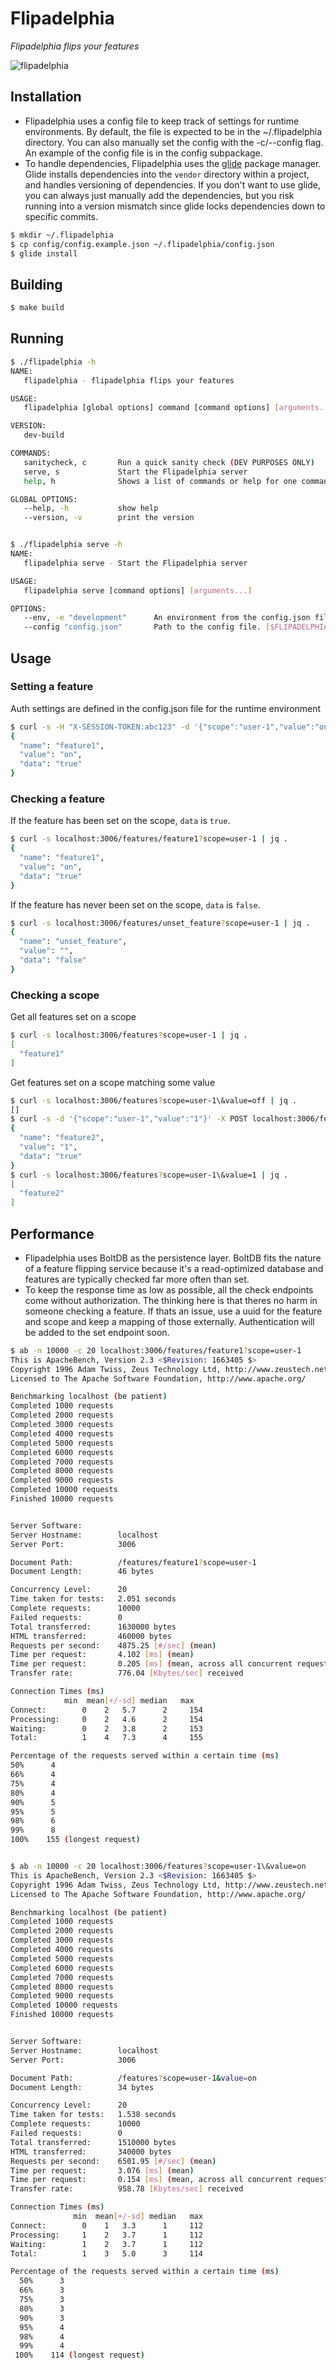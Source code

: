 # Flipadelphia

*Flipadelphia flips your features*

<img src="http://i.imgur.com/28TTvje.gif" alt="flipadelphia"/>

## Installation
* Flipadelphia uses a config file to keep track of settings for runtime environments. By default, the file is expected
    to be in the ~/.flipadelphia directory. You can also manually set the config with the -c/--config flag. An example
    of the config file is in the config subpackage.
* To handle dependencies, Flipadelphia uses the [glide](https://github.com/Masterminds/glide) package manager. Glide
    installs dependencies into the ```vendor``` directory within a project, and handles versioning of dependencies.
    If you don't want to use glide, you can always just manually add the dependencies, but you risk running into a
    version mismatch since glide locks dependencies down to specific commits.

```sh
$ mkdir ~/.flipadelphia
$ cp config/config.example.json ~/.flipadelphia/config.json
$ glide install
```

## Building

```sh
$ make build
```

## Running
```sh
$ ./flipadelphia -h
NAME:
   flipadelphia - flipadelphia flips your features

USAGE:
   flipadelphia [global options] command [command options] [arguments...]

VERSION:
   dev-build

COMMANDS:
   sanitycheck, c       Run a quick sanity check (DEV PURPOSES ONLY)
   serve, s             Start the Flipadelphia server
   help, h              Shows a list of commands or help for one command

GLOBAL OPTIONS:
   --help, -h           show help
   --version, -v        print the version


$ ./flipadelphia serve -h
NAME:
   flipadelphia serve - Start the Flipadelphia server

USAGE:
   flipadelphia serve [command options] [arguments...]

OPTIONS:
   --env, -e "development"      An environment from the config.json file to use [$FLIPADELPHIA_ENV]
   --config "config.json"       Path to the config file. [$FLIPADELPHIA_CONFIG]
```

## Usage

### Setting a feature

Auth settings are defined in the config.json file for the runtime environment

```sh
$ curl -s -H "X-SESSION-TOKEN:abc123" -d '{"scope":"user-1","value":"on"}' -X POST localhost:3006/features/feature1 | jq .
{
  "name": "feature1",
  "value": "on",
  "data": "true"
}
```

### Checking a feature

If the feature has been set on the scope, ```data``` is ```true```.

```sh
$ curl -s localhost:3006/features/feature1?scope=user-1 | jq .
{
  "name": "feature1",
  "value": "on",
  "data": "true"
}
```

If the feature has never been set on the scope, ```data``` is ```false```.

```sh
$ curl -s localhost:3006/features/unset_feature?scope=user-1 | jq .
{
  "name": "unset_feature",
  "value": "",
  "data": "false"
}
```

### Checking a scope

Get all features set on a scope

```sh
$ curl -s localhost:3006/features?scope=user-1 | jq .
[
  "feature1"
]
```

Get features set on a scope matching some value

```sh
$ curl -s localhost:3006/features?scope=user-1\&value=off | jq .
[]
$ curl -s -d '{"scope":"user-1","value":"1"}' -X POST localhost:3006/features/feature2 | jq .
{
  "name": "feature2",
  "value": "1",
  "data": "true"
}
$ curl -s localhost:3006/features?scope=user-1\&value=1 | jq .
[
  "feature2"
]
```

## Performance

* Flipadelphia uses BoltDB as the persistence layer. BoltDB fits the nature of a feature flipping service because it's a read-optimized database and features are typically checked far more often than set.
* To keep the response time as low as possible, all the check endpoints come without authorization. The thinking here is that theres no harm in someone checking a feature. If thats an issue, use a uuid for the feature and scope and keep a mapping of those externally. Authentication will be added to the set endpoint soon.

```sh
$ ab -n 10000 -c 20 localhost:3006/features/feature1?scope=user-1
This is ApacheBench, Version 2.3 <$Revision: 1663405 $>
Copyright 1996 Adam Twiss, Zeus Technology Ltd, http://www.zeustech.net/
Licensed to The Apache Software Foundation, http://www.apache.org/

Benchmarking localhost (be patient)
Completed 1000 requests
Completed 2000 requests
Completed 3000 requests
Completed 4000 requests
Completed 5000 requests
Completed 6000 requests
Completed 7000 requests
Completed 8000 requests
Completed 9000 requests
Completed 10000 requests
Finished 10000 requests


Server Software:
Server Hostname:        localhost
Server Port:            3006

Document Path:          /features/feature1?scope=user-1
Document Length:        46 bytes

Concurrency Level:      20
Time taken for tests:   2.051 seconds
Complete requests:      10000
Failed requests:        0
Total transferred:      1630000 bytes
HTML transferred:       460000 bytes
Requests per second:    4875.25 [#/sec] (mean)
Time per request:       4.102 [ms] (mean)
Time per request:       0.205 [ms] (mean, across all concurrent requests)
Transfer rate:          776.04 [Kbytes/sec] received

Connection Times (ms)
            min  mean[+/-sd] median   max
Connect:        0    2   5.7      2     154
Processing:     0    2   4.6      2     154
Waiting:        0    2   3.8      2     153
Total:          1    4   7.3      4     155

Percentage of the requests served within a certain time (ms)
50%      4
66%      4
75%      4
80%      4
90%      5
95%      5
98%      6
99%      8
100%    155 (longest request)


$ ab -n 10000 -c 20 localhost:3006/features?scope=user-1\&value=on
This is ApacheBench, Version 2.3 <$Revision: 1663405 $>
Copyright 1996 Adam Twiss, Zeus Technology Ltd, http://www.zeustech.net/
Licensed to The Apache Software Foundation, http://www.apache.org/

Benchmarking localhost (be patient)
Completed 1000 requests
Completed 2000 requests
Completed 3000 requests
Completed 4000 requests
Completed 5000 requests
Completed 6000 requests
Completed 7000 requests
Completed 8000 requests
Completed 9000 requests
Completed 10000 requests
Finished 10000 requests


Server Software:
Server Hostname:        localhost
Server Port:            3006

Document Path:          /features?scope=user-1&value=on
Document Length:        34 bytes

Concurrency Level:      20
Time taken for tests:   1.538 seconds
Complete requests:      10000
Failed requests:        0
Total transferred:      1510000 bytes
HTML transferred:       340000 bytes
Requests per second:    6501.95 [#/sec] (mean)
Time per request:       3.076 [ms] (mean)
Time per request:       0.154 [ms] (mean, across all concurrent requests)
Transfer rate:          958.78 [Kbytes/sec] received

Connection Times (ms)
              min  mean[+/-sd] median   max
Connect:        0    1   3.3      1     112
Processing:     1    2   3.7      1     112
Waiting:        1    2   3.7      1     112
Total:          1    3   5.0      3     114

Percentage of the requests served within a certain time (ms)
  50%      3
  66%      3
  75%      3
  80%      3
  90%      3
  95%      4
  98%      4
  99%      4
 100%    114 (longest request)
```
